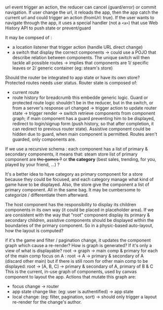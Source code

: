 
url event trigger an action, the reducer can cancel (guard/error) or commit navigation.
If user change the url, it reloads the app, then the app catch the current url and could trigger an action (fromUrl: true). If the user wants to navigate through the app, it uses a special handler (not a `<a>`) that use Web History API to push state or prevent/guard

It may be compsed of :
- a location listener that trigger action (handle URL direct change)
- a switch that display the correct components -> could use a POJO that describe relation between components. The unique switch will then tackle all possible routes -> implies that components are 1/ specific leaves or 2/ generic container (eg: steam's store)

Should the router be integrated to app state or have its own store?
Protected routes needs user status.
Router state is composed of:
- current route
- route history for breadcrumb
this embedde generic logic. Guard or protected route logic shouldn't be in the reducer, but in the switch, or from a server's response
url changed -> trigger action to update router state -> trigger render -> switch retrieve components from component graph; if main component has a guard preventing him to be displayed, redirect to login/signup form (push history, so that after completion, it can redirect to previous router state). Assistive component could be hidden due to guard, when main component is permitted. Routes aren't guarded, only components are.

If we use a recursive schema : each component has a list of primary & secondary components, it means that:
steam store list of primary component are ~~the games ?~~ or **the category** (best sales, trending, for you, played by your friend, ...) ?

It's a better idea to have category as primary component for a store because they could be focused, and each category manage what kind of game have to be displayed. Also, the store give the component a list of primary component. All in the same bag. It may be cumbersome to categorize / differentiate them afterward.

The host component has the responsibility to display its children components in its own way (it could be placed in placeholder area). If we are consistent with the way that "root" component display its primary & secondary children, assistive components should be displayed within the boundaries of the primary component. So in a physic-based auto-layout, how the layout is computed?

if it's the game and filter / pagination change, it updates the component graph which cause a re-render?
How is graph is generated? If it's only a view of what is displayable?
root -> graph -> main comp & primary for each of the main comp
focus on A : root -> A -> primary & secondary of A (discard other main)
but if there is still room for other main comp to be displayed: root -> [A, B, C] -> primary & secondary of A, primary of B & C
This is the current, in-use graph of components, used by canvas component to layout the app.
Actions that mutate this graph are:
- focus change -> router
- app state change like: (eg: user is authentified) -> app state
- local change: (eg: filter, pagination, sort) -> should only trigger a layout re-render for the change's author.
